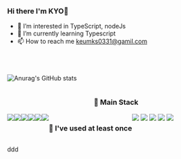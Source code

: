 ### Hi there I'm KYO👋
- 👀 I’m interested in TypeScript, nodeJs
- 🌱 I’m currently learning Typescript
- 📫 How to reach me keumks0331@gamil.com
<br>
<br>

<div align="center" style="display:flex">
    
![Anurag's GitHub stats](https://github-readme-stats.vercel.app/api?username=player31-kks&show_icons=true&count_private=true&theme=nightowl&hide=prs,issues)

</div>


<h3 align=center>🎇 Main Stack</h3>
<div align=center style="display:flex">
    <img src="https://img.shields.io/badge/TypeScript-3178C6?style=flat-square&logo=TypeScript&logoColor=white"/>
    <img src="https://img.shields.io/badge/JavaScript-F7DF1E?style=flat-square&logo=JavaScript&logoColor=white"/>
    <img src="https://img.shields.io/badge/Node.js-339933?style=flat-square&logo=Node.js&logoColor=white"/>
    <img src="https://img.shields.io/badge/MongoDB-47A248?style=flat-square&logo=MongoDB&logoColor=white"/>
    <img src="https://img.shields.io/badge/Git-F05032?style=flat-square&logo=Git&logoColor=white"/>
    <img src="https://img.shields.io/badge/Python-3776AB?style=flat-square&logo=Python&logoColor=white"/>
    <h3>  🙋 I've used at least once  </h3>
    <img src="https://img.shields.io/badge/Flask-000000?style=flat-square&logo=Flask&logoColor=white"/></a>&nbsp
    <img src="https://img.shields.io/badge/Java-007396?style=flat-square&logo=Java&logoColor=white"/></a>&nbsp 
    <img src="https://img.shields.io/badge/SpringBoot-6DB33F?style=flat-square&logo=Spring&logoColor=white"/></a>&nbsp
    <img src="https://img.shields.io/badge/Mysql-E6B91E?style=flat-square&logo=MySql&logoColor=white"/></a>&nbsp 
    <img src="https://img.shields.io/badge/aws-333664?style=flat-square&logo=amazon-aws&logoColor=white"/></a>&nbsp 
</div>


ddd
